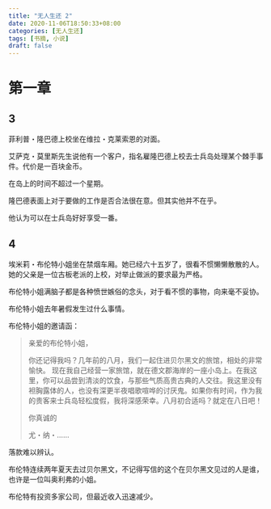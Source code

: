 ```yaml
---
title: "无人生还 2"
date: 2020-11-06T18:50:33+08:00
categories: [无人生还]
tags: [书摘, 小说]
draft: false
---
```


# 第一章

## 3

菲利普・隆巴德上校坐在维拉・克莱索恩的对面。

艾萨克・莫里斯先生说他有一个客户，指名雇隆巴德上校去士兵岛处理某个棘手事件。代价是一百块金币。

在岛上的时间不超过一个星期。

隆巴德表面上对于要做的工作是否合法很在意。但其实他并不在乎。

他认为可以在士兵岛好好享受一番。

## 4

埃米莉・布伦特小姐坐在禁烟车厢。她已经六十五岁了，很看不惯懒懒散散的人。她的父亲是一位古板老派的上校，对举止做派的要求最为严格。

布伦特小姐满脑子都是各种愤世嫉俗的念头，对于看不惯的事物，向来毫不妥协。

布伦特小姐去年暑假发生过什么事情。

布伦特小姐的邀请函：

> 亲爱的布伦特小姐，
>
> 你还记得我吗？几年前的八月，我们一起住进贝尔黑文的旅馆，相处的非常愉快。
> 现在我自己经营一家旅馆，就在德文郡海岸的一座小岛上。在我这里，你可以品尝到清淡的饮食，与那些气质高贵古典的人交往。我这里没有袒胸露体的人，也没有深更半夜唱歌喧哗的讨厌鬼。如果你有时间，作为我的贵客来士兵岛轻松度假，我将深感荣幸。八月初合适吗？就定在八日吧！
>
> 你真诚的
>
> 尤・纳・……

落款难以辨认。

布伦特连续两年夏天去过贝尔黑文，不记得写信的这个在贝尔黑文见过的人是谁，也许是一位叫奥利弗的小姐。

布伦特有投资多家公司，但最近收入迅速减少。
